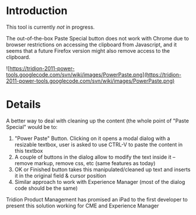 # Introduction #

This tool is currently _not_ in progress.

The out-of-the-box Paste Special button does not work with Chrome due to browser restrictions on accessing the clipboard from Javascript, and it seems that a future Firefox version might also remove access to the clipboard.


![https://tridion-2011-power-tools.googlecode.com/svn/wiki/images/PowerPaste.png](https://tridion-2011-power-tools.googlecode.com/svn/wiki/images/PowerPaste.png)

# Details #

A better way to deal with cleaning up the content (the whole point of "Paste Special" would be to:

  1. "Power Paste" Button. Clicking on it opens a modal dialog with a resizable textbox, user is asked to use CTRL-V to paste the content in this textbox
  1. A couple of buttons in the dialog allow to modify the text inside it – remove markup, remove css, etc (same features as today)
  1. OK or Finished button takes this manipulated/cleaned up text and inserts it in the original field & cursor position
  1. Similar approach to work with Experience Manager (most of the dialog code should be the same)

Tridion Product Management has promised an iPad to the first developer to present this solution working for CME and Experience Manager